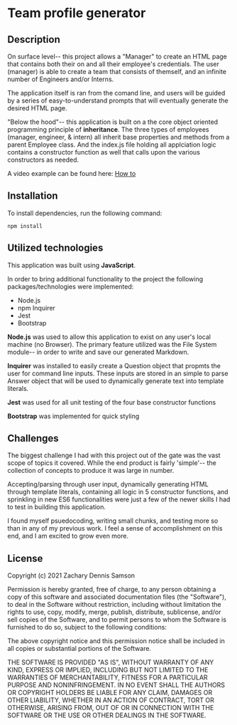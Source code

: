 # Team profile generator

## Description 

On surface level-- this project allows a "Manager" to create an HTML page that contains both their on and all their employee's credentials. 
The user (manager) is able to create a team that consists of themself, and an infinite number of Engineers and/or Interns. 

The application itself is ran from the comand line, and users will be guided by a series of easy-to-understand prompts that will eventually generate the desired HTML page. 

"Below the hood"-- this application is built on a the core object oriented programming principle of __inheritance__.
The three types of employees (manager, engineer, & intern) all inherit base properties and methods from a parent Employee class. 
And the index.js file holding all applciation logic contains a constructor function as well that calls upon the various constructors as needed. 

A video example can be found here: [How to](https://drive.google.com/file/d/1eb2xLsJHzfE9f5Am_Df-mp36FctRIDM2/view)

## Installation
To install dependencies, run the following command:
```
npm install
```

## Utilized technologies 

This application was built using __JavaScript__.

In order to bring additional functionality to the project the following packages/technologies were implemented:
* Node.js
* npm Inquirer
* Jest
* Bootstrap

**Node.js** was used to allow this application to exist on any user's local machine (no Browser). The primary feature utilized was the File System module-- in order to write and save our generated Markdown. 

**Inquirer** was installed to easily create a Question object that propmts the user for command line inputs. These inputs are stored in an simple to parse Answer object that will be used to dynamically generate text into template literals.

**Jest** was used for all unit testing of the four base constructor functions

**Bootstrap** was implemented for quick styling

## Challenges

The biggest challenge I had with this project out of the gate was the vast scope of topics it covered. 
While the end product is fairly 'simple'-- the collection of concepts to produce it was large in number. 

Accepting/parsing through user input, dynamically generating HTML through template literals, containing all logic in 5 constructor functions, and sprinkling in new ES6 functionalities were just a few of the newer skills I had to test in building this application. 

I found myself psuedocoding, writing small chunks, and testing more so than in any of my previous work. 
I feel a sense of accomplishment on this end, and I am excited to grow even more. 

## License

Copyright (c) 2021 Zachary Dennis Samson

Permission is hereby granted, free of charge, to any person obtaining a copy
of this software and associated documentation files (the "Software"), to deal
in the Software without restriction, including without limitation the rights
to use, copy, modify, merge, publish, distribute, sublicense, and/or sell
copies of the Software, and to permit persons to whom the Software is
furnished to do so, subject to the following conditions:

The above copyright notice and this permission notice shall be included in all
copies or substantial portions of the Software.

THE SOFTWARE IS PROVIDED "AS IS", WITHOUT WARRANTY OF ANY KIND, EXPRESS OR
IMPLIED, INCLUDING BUT NOT LIMITED TO THE WARRANTIES OF MERCHANTABILITY,
FITNESS FOR A PARTICULAR PURPOSE AND NONINFRINGEMENT. IN NO EVENT SHALL THE
AUTHORS OR COPYRIGHT HOLDERS BE LIABLE FOR ANY CLAIM, DAMAGES OR OTHER
LIABILITY, WHETHER IN AN ACTION OF CONTRACT, TORT OR OTHERWISE, ARISING FROM,
OUT OF OR IN CONNECTION WITH THE SOFTWARE OR THE USE OR OTHER DEALINGS IN THE
SOFTWARE.
